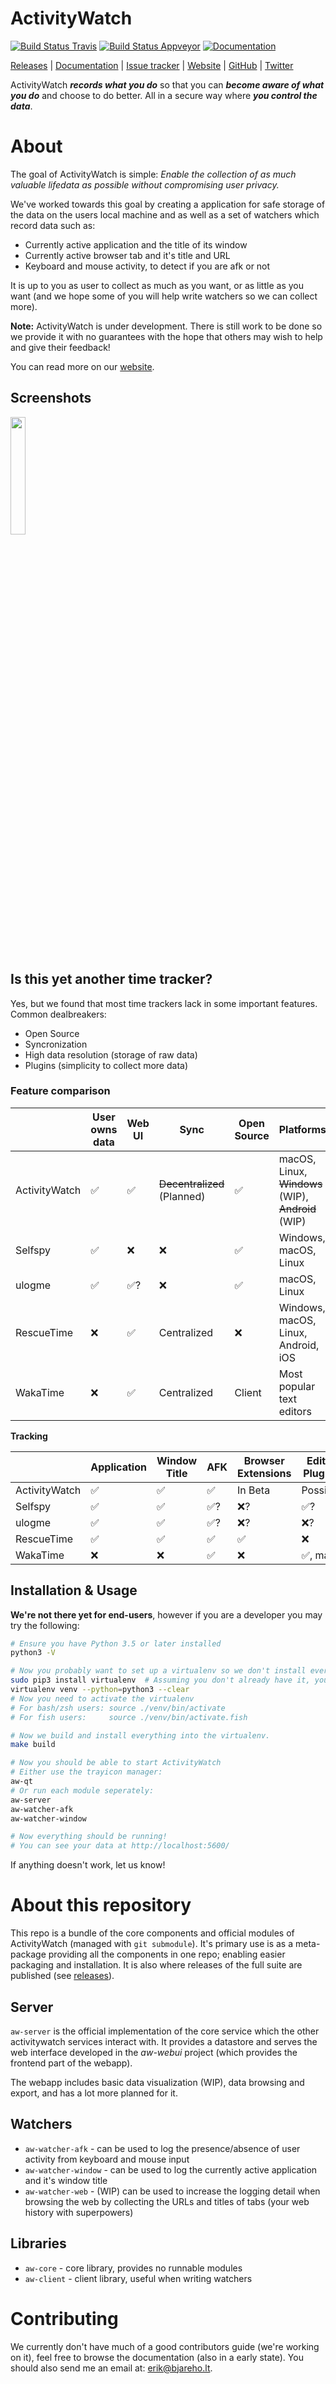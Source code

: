 ActivityWatch
=============


[![Build Status Travis](https://travis-ci.org/ActivityWatch/activitywatch.svg?branch=master)](https://travis-ci.org/ActivityWatch/activitywatch)
[![Build Status Appveyor](https://ci.appveyor.com/api/projects/status/vm7g9sdfi2vgix6n?svg=true)](https://ci.appveyor.com/project/ErikBjare/activitywatch)
[![Documentation](https://readthedocs.org/projects/activitywatch/badge/?version=latest)](http://activitywatch.readthedocs.io)

[Releases](https://github.com/ActivityWatch/activitywatch/releases)
| [Documentation](http://activitywatch.readthedocs.io)
| [Issue tracker](https://github.com/ActivityWatch/activitywatch-user-issues/issues)
| [Website](http://activitywatch.net/)
| [GitHub](https://github.com/ActivityWatch/activitywatch/)
| [Twitter](https://twitter.com/ActivityWatchIt)

ActivityWatch ***records what you do*** so that you can ***become aware of what you do*** and choose to do better. All in a secure way where ***you control the data***.


# About

The goal of ActivityWatch is simple: *Enable the collection of as much valuable lifedata as possible without compromising user privacy.*

We've worked towards this goal by creating a application for safe storage of the data on the users local machine and as well as a set of watchers which record data such as:

 - Currently active application and the title of its window
 - Currently active browser tab and it's title and URL
 - Keyboard and mouse activity, to detect if you are afk or not
</small>
 
It is up to you as user to collect as much as you want, or as little as you want (and we hope some of you will help write watchers so we can collect more).

**Note:** ActivityWatch is under development. There is still work to be done so we provide it with no guarantees with the hope that others may wish to help and give their feedback!

You can read more on our [website](https://activitywatch.github.io/about/).

## Screenshots

<img src="http://activitywatch.net/screenshot.png" width="22%">
<!--
  <img src="http://activitywatch.net/screenshot.png" width="22%">
  <img src="http://activitywatch.net/screenshot.png" width="22%">
  <img src="http://activitywatch.net/screenshot.png" width="22%">
-->

## Is this yet another time tracker?

Yes, but we found that most time trackers lack in some important features. Common dealbreakers:

 - Open Source
 - Syncronization
 - High data resolution (storage of raw data)
 - Plugins (simplicity to collect more data)

### Feature comparison


<!-- TODO: Replace Platform names with icons, yes/no with checkbox icons,   -->

|               | User owns data     | Web UI             | Sync                         | Open Source        | Platforms                                                  |
| ------------- | ------------------ | ------------------ | ---------------------------- | ------------------ | ---------------------------------------------------------- |
| ActivityWatch | :white_check_mark: | :white_check_mark: | ~~Decentralized~~ (Planned)  | :white_check_mark: | macOS, Linux, ~~Windows~~ (WIP), ~~Android~~ (WIP)         |
| Selfspy       | :white_check_mark: | :x:                | :x:                          | :white_check_mark: | Windows, macOS, Linux                                      |
| ulogme        | :white_check_mark: | :white_check_mark:?| :x:                          | :white_check_mark: | macOS, Linux                                               |
| RescueTime    | :x:                | :white_check_mark: | Centralized                  | :x:                | Windows, macOS, Linux, Android, iOS                        |
| WakaTime      | :x:                | :white_check_mark: | Centralized                  | Client             | Most popular text editors                                  |

**Tracking**

|               | Application        | Window Title       | AFK                | Browser Extensions | Editor Plugins           |
| ------------- | ------------------ | ------------------ | ------------------ | ------------------ | ------------------------ |
| ActivityWatch | :white_check_mark: | :white_check_mark: | :white_check_mark: | In Beta            | Possible                 |
| Selfspy       | :white_check_mark: | :white_check_mark: | :white_check_mark:?| :x:?               | :white_check_mark:?      |
| ulogme        | :white_check_mark: | :white_check_mark: | :white_check_mark:?| :x:?               | :x:?                     |
| RescueTime    | :white_check_mark: | :white_check_mark: | :white_check_mark: | :white_check_mark: | :x:                      |
| WakaTime      | :x:                | :x:                | :white_check_mark: | :x:                | :white_check_mark:, many |


## Installation & Usage

**We're not there yet for end-users**, however if you are a developer you may try the following:

```sh
# Ensure you have Python 3.5 or later installed
python3 -V

# Now you probably want to set up a virtualenv so we don't install everything system-wide.
sudo pip3 install virtualenv  # Assuming you don't already have it, you might want to use your systems package manager instead.
virtualenv venv --python=python3 --clear
# Now you need to activate the virtualenv
# For bash/zsh users: source ./venv/bin/activate
# For fish users:     source ./venv/bin/activate.fish

# Now we build and install everything into the virtualenv.
make build

# Now you should be able to start ActivityWatch
# Either use the trayicon manager:
aw-qt
# Or run each module seperately:
aw-server
aw-watcher-afk
aw-watcher-window

# Now everything should be running!
# You can see your data at http://localhost:5600/
```

If anything doesn't work, let us know!

# About this repository

This repo is a bundle of the core components and official modules of ActivityWatch (managed with `git submodule`). It's primary use is as a meta-package providing all the components in one repo; enabling easier packaging and installation. It is also where releases of the full suite are published (see [releases](https://github.com/ActivityWatch/activitywatch/releases)).

## Server

`aw-server` is the official implementation of the core service which the other activitywatch services interact with. It provides a datastore and serves the web interface developed in the *aw-webui* project (which provides the frontend part of the webapp).

The webapp includes basic data visualization (WIP), data browsing and export, and has a lot more planned for it.

## Watchers

 - `aw-watcher-afk` - can be used to log the presence/absence of user activity from keyboard and mouse input
 - `aw-watcher-window` - can be used to log the currently active application and it's window title
 - `aw-watcher-web` - (WIP) can be used to increase the logging detail when browsing the web by collecting the URLs and titles of tabs (your web history with superpowers)

## Libraries

 - `aw-core` - core library, provides no runnable modules
 - `aw-client` - client library, useful when writing watchers

# Contributing

We currently don't have much of a good contributors guide (we're working on it), feel free to browse the documentation (also in a early state). You should also send me an email at: [erik@bjareho.lt](mailto:erik@bjareho.lt).
